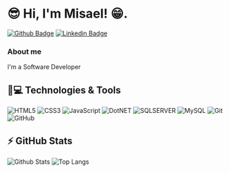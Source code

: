 # 😎 Hi, I'm Misael! 😁.

[![Github Badge](https://img.shields.io/badge/-Github-000?style=flat-square&logo=Github&logoColor=white&link=https://github.com/misaelmoreira)](https://github.com/misaelmoreira)
[![Linkedin Badge](https://img.shields.io/badge/-LinkedIn-blue?style=flat-square&logo=Linkedin&logoColor=white&link=https://www.linkedin.com/in/misael-alberto-moreira-543a9a8b/)](https://www.linkedin.com/in/misael-alberto-moreira-543a9a8b/)

### About me
I'm a Software Developer

## 🚀💻 Technologies & Tools

![HTML5](https://img.shields.io/badge/-HTML5-E34F26?style=flat-square&logo=html5&logoColor=white)
![CSS3](https://img.shields.io/badge/-CSS3-1572B6?style=flat-square&logo=css3)
![JavaScript](https://img.shields.io/badge/-JavaScript-black?style=flat-square&logo=javascript)
![DotNET](https://img.shields.io/badge/-.NET%206.0-blueviolet)
![SQLSERVER](https://img.shields.io/badge/Microsoft%20SQL%20Server-CC2927?logo=microsoftsqlserver&logoColor=fff&style=for-the-badge)
![MySQL](https://img.shields.io/badge/-MySQL-black?style=flat-square&logo=mysql)
![Git](https://img.shields.io/badge/-Git-black?style=flat-square&logo=git)
![GitHub](https://img.shields.io/badge/-GitHub-181717?style=flat-square&logo=github)


## ⚡ GitHub Stats

![Github Stats](https://github-readme-stats.vercel.app/api?username=misaelmoreira&show_icons=true&theme=tokyonight&count_private=true)
![Top Langs](https://github-readme-stats.vercel.app/api/top-langs/?username=misaelmoreira&show_icons=true&count_private=true&include_all_commits=true&theme=tokyonight&langs_count=8&hide=TeX&layout=compact)   

